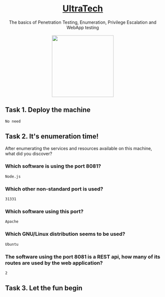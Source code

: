 # <div align="center">[UltraTech](https://tryhackme.com/r/room/ultratech1)</div>
<div align="center">The basics of Penetration Testing, Enumeration, Privilege Escalation and WebApp testing</div>
<br>
<div align="center">
<img src="https://github.com/user-attachments/assets/1a97d356-6e8b-43f4-b081-aa85419c75d5da" height="200"></img>
</div>

## Task 1. Deploy the machine
```
No need
```
## Task 2. It's enumeration time!
After enumerating the services and resources available on this machine, what did you discover?

### Which software is using the port 8081?
```
Node.js
```
### Which other non-standard port is used?
```
31331
```
### Which software using this port?
```
Apache
```
### Which GNU/Linux distribution seems to be used?
```
Ubuntu
```
### The software using the port 8081 is a REST api, how many of its routes are used by the web application?
```
2
```
## Task 3. Let the fun begin
